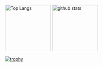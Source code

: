<p align="left"> 
  <img alt="Top Langs" height="150px" src="https://github-readme-stats.vercel.app/api/top-langs/?username=ruri226&layout=compact&count_private=true&show_icons=true&theme=onedark" />
  <img alt="github stats" height="150px" src="https://github-readme-stats.vercel.app/api?username=ruri226&count_private=true&show_icons=true&show_icons=true&theme=onedark" />
</p>

[![trophy](https://github-profile-trophy.vercel.app/?username=ruri226&theme=onedark&column=7
)](https://github.com/ryo-ma/github-profile-trophy)
